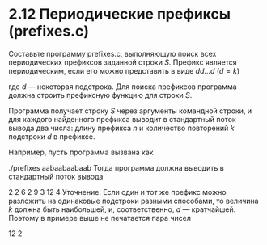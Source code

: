 # 2.12 Периодические префиксы (prefixes.c)
Составьте программу prefixes.c, выполняющую поиск всех периодических префиксов заданной строки $S$. Префикс является периодическим, если его можно представить в виде $dd...d$ $(d = k)$
 
где $d$ — некоторая подстрока. Для поиска префиксов программа должна строить префиксную функцию для строки $S$.

Программа получает строку $S$ через аргументы командной строки, и для каждого найденного префикса выводит в стандартный поток вывода два числа: длину префикса $n$ и количество повторений $k$ подстроки $d$ в префиксе.

Например, пусть программа вызвана как

./prefixes aabaabaabaab
Тогда программа должна выводить в стандартный поток вывода

2 2
6 2
9 3
12 4
Уточнение. Если один и тот же префикс можно разложить на одинаковые подстроки разными способами, то величина $k$ должна быть наибольшей, и, соответственно, $d$ — кратчайшей. Поэтому в примере выше не печатается пара чисел

12 2
